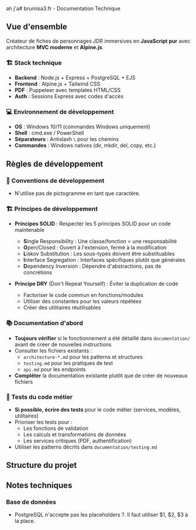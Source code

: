 ah j'a# brumisa3.fr - Documentation Technique

## Vue d'ensemble

Créateur de fiches de personnages JDR immersives en **JavaScript pur** avec architecture **MVC moderne** et **Alpine.js**.

### 🏗️ Stack technique
- **Backend** : Node.js + Express + PostgreSQL + EJS
- **Frontend** : Alpine.js + Tailwind CSS 
- **PDF** : Puppeteer avec templates HTML/CSS
- **Auth** : Sessions Express avec codes d'accès

### 💻 Environnement de développement
- **OS** : Windows 10/11 (commandes Windows uniquement)
- **Shell** : cmd.exe / PowerShell
- **Séparateurs** : Antislash `\` pour les chemins
- **Commandes** : Windows natives (dir, mkdir, del, copy, etc.)

## Règles de développement

### 📝 Conventions de développement
- N'utilise pas de pictogramme en tant que caractère.

### 🏗️ Principes de développement
- **Principes SOLID** : Respecter les 5 principes SOLID pour un code maintenable
  - **S**ingle Responsibility : Une classe/fonction = une responsabilité
  - **O**pen/Closed : Ouvert à l'extension, fermé à la modification
  - **L**iskov Substitution : Les sous-types doivent être substituables
  - **I**nterface Segregation : Interfaces spécifiques plutôt que générales
  - **D**ependency Inversion : Dépendre d'abstractions, pas de concrétions

- **Principe DRY** (Don't Repeat Yourself) : Éviter la duplication de code
  - Factoriser le code commun en fonctions/modules
  - Utiliser des constantes pour les valeurs répétées
  - Créer des utilitaires réutilisables

### 📚 Documentation d'abord
- **Toujours vérifier** si le fonctionnement a été détaillé dans `documentation/` avant de créer de nouvelles instructions
- Consulter les fichiers existants :
  - `architecture-*.md` pour les patterns et structures
  - `testing.md` pour les pratiques de test
  - `api.md` pour les endpoints
- **Compléter** la documentation existante plutôt que de créer de nouveaux fichiers

### 🧪 Tests du code métier
- **Si possible, écrire des tests** pour le code métier (services, modèles, utilitaires)
- Prioriser les tests pour :
  - Les fonctions de validation
  - Les calculs et transformations de données
  - Les services critiques (PDF, authentification)
- Utiliser les patterns décrits dans `documentation/testing.md`

## Structure du projet

## Notes techniques

### Base de données
- PostgreSQL n'accepte pas les placeholders ?. Il faut utiliser $1, $2, $3 à la place.